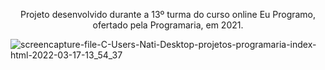 <p align="center">Projeto desenvolvido durante a 13º turma do curso online Eu Programo, ofertado pela Programaria, em 2021.</p>

![screencapture-file-C-Users-Nati-Desktop-projetos-programaria-index-html-2022-03-17-13_54_37](https://user-images.githubusercontent.com/43791198/158853535-c68dccc6-6266-436f-8f71-f3196004bc3a.png)
